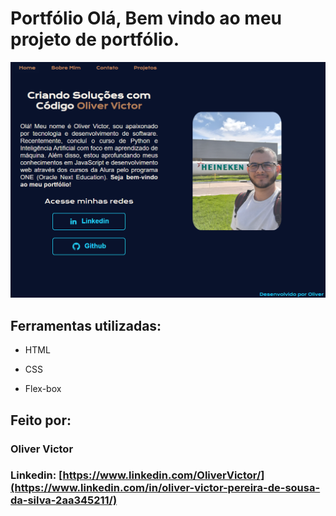 # Portfólio Olá, Bem vindo ao meu projeto de portfólio.
 [<img src="assets/imagem do Html.png" >](https://github.com/revilojakie) 


## Ferramentas utilizadas:

* HTML

* CSS

* Flex-box

## Feito por:

### Oliver Victor

### Linkedin: [https://www.linkedin.com/OliverVictor/](https://www.linkedin.com/in/oliver-victor-pereira-de-sousa-da-silva-2aa345211/)
